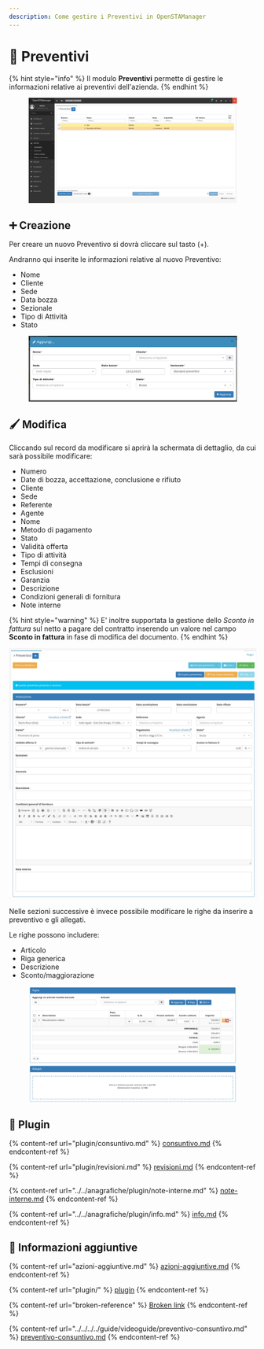 ```yaml
---
description: Come gestire i Preventivi in OpenSTAManager
---
```


# 🧾 Preventivi

{% hint style="info" %}
Il modulo **Preventivi** permette di gestire le informazioni relative ai preventivi dell'azienda.
{% endhint %}

<figure><img src="../../../../.gitbook/assets/immagine (754).png" alt=""><figcaption></figcaption></figure>

## ➕ Creazione

Per creare un nuovo Preventivo si dovrà cliccare sul tasto (+).

Andranno qui inserite le informazioni relative al nuovo Preventivo:

* Nome
* Cliente
* Sede
* Data bozza
* Sezionale
* Tipo di Attività
* Stato

<figure><img src="../../../../.gitbook/assets/immagine (755).png" alt=""><figcaption></figcaption></figure>

## 🖌️ Modifica

Cliccando sul record da modificare si aprirà la schermata di dettaglio, da cui sarà possibile modificare:

* Numero
* Date  di bozza, accettazione, conclusione e rifiuto
* Cliente
* Sede
* Referente
* Agente
* Nome
* Metodo di pagamento
* Stato
* Validità offerta
* Tipo di attività
* Tempi di consegna
* Esclusioni
* Garanzia
* Descrizione
* Condizioni generali di fornitura
* Note interne

{% hint style="warning" %}
E' inoltre supportata la gestione dello _Sconto in fattura_ sul netto a pagare del contratto inserendo un valore nel campo **Sconto in fattura** in fase di modifica del documento.
{% endhint %}

![](../../../../.gitbook/assets/1.jpeg)

Nelle sezioni successive è invece possibile modificare le righe da inserire a preventivo e gli allegati.

Le righe possono includere:

* Articolo
* Riga generica
* Descrizione
* Sconto/maggiorazione

<figure><img src="../../../../.gitbook/assets/immagine (676).png" alt=""><figcaption></figcaption></figure>

## 🔧 Plugin

{% content-ref url="plugin/consuntivo.md" %}
[consuntivo.md](plugin/consuntivo.md)
{% endcontent-ref %}

{% content-ref url="plugin/revisioni.md" %}
[revisioni.md](plugin/revisioni.md)
{% endcontent-ref %}

{% content-ref url="../../anagrafiche/plugin/note-interne.md" %}
[note-interne.md](../../anagrafiche/plugin/note-interne.md)
{% endcontent-ref %}

{% content-ref url="../../anagrafiche/plugin/info.md" %}
[info.md](../../anagrafiche/plugin/info.md)
{% endcontent-ref %}

## 🔽 Informazioni aggiuntive

{% content-ref url="azioni-aggiuntive.md" %}
[azioni-aggiuntive.md](azioni-aggiuntive.md)
{% endcontent-ref %}

{% content-ref url="plugin/" %}
[plugin](plugin/)
{% endcontent-ref %}

{% content-ref url="broken-reference" %}
[Broken link](broken-reference)
{% endcontent-ref %}

{% content-ref url="../../../../guide/videoguide/preventivo-consuntivo.md" %}
[preventivo-consuntivo.md](../../../../guide/videoguide/preventivo-consuntivo.md)
{% endcontent-ref %}
